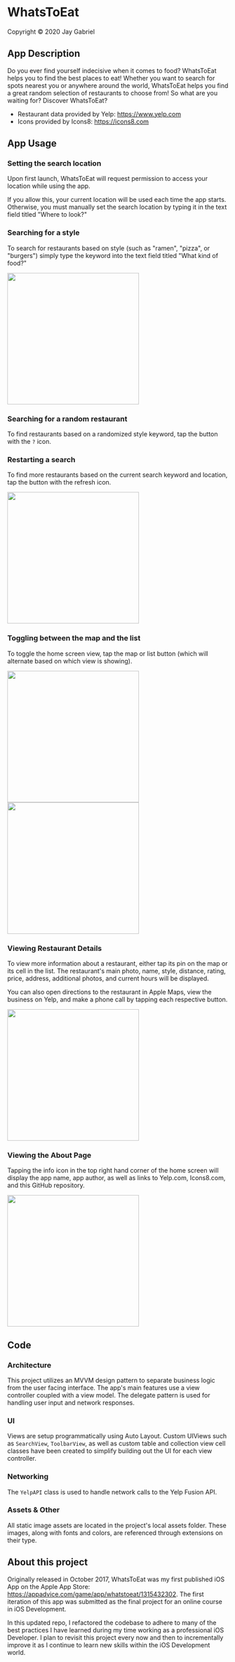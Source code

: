# WhatsToEat
Copyright © 2020 Jay Gabriel

## App Description
Do you ever find yourself indecisive when it comes to food?  WhatsToEat helps you to find the best places to eat!  Whether you want to search for spots nearest you or anywhere around the world, WhatsToEat helps you find a great random selection of restaurants to choose from!  So what are you waiting for?  Discover WhatsToEat?

* Restaurant data provided by Yelp: https://www.yelp.com
* Icons provided by Icons8: https://icons8.com

## App Usage 

### Setting the search location
Upon first launch, WhatsToEat will request permission to access your location while using the app.  

If you allow this, your current location will be used each time the app starts.  Otherwise, you must manually set the search location by typing it in the text field titled "Where to look?"

### Searching for a style
To search for restaurants based on style (such as "ramen", "pizza", or "burgers") simply type the keyword into the text field titled "What kind of food?"

<img src="https://user-images.githubusercontent.com/24850654/90663168-295b1800-e1fe-11ea-8eb0-780493f0933b.png" width="300">

### Searching for a random restaurant
To find restaurants based on a randomized style keyword, tap the button with the `?` icon.

### Restarting a search
To find more restaurants based on the current search keyword and location, tap the button with the refresh icon.

<img src="https://user-images.githubusercontent.com/24850654/90663172-2a8c4500-e1fe-11ea-8c86-af663dc50b61.png" width="300">

### Toggling between the map and the list
To toggle the home screen view, tap the map or list button (which will alternate based on which view is showing).

<img src="https://user-images.githubusercontent.com/24850654/90660337-a4223400-e1fa-11ea-81cf-8d125e9c53f1.png" width="300"> <img src="https://user-images.githubusercontent.com/24850654/90660352-a6848e00-e1fa-11ea-984b-7f4bb4edf658.png" width="300">

### Viewing Restaurant Details
To view more information about a restaurant, either tap its pin on the map or its cell in the list. The restaurant's main photo, name, style, distance, rating, price, address, additional photos, and current hours will be displayed.  

You can also open directions to the restaurant in Apple Maps, view the business on Yelp, and make a phone call by tapping each respective button.

<img src="https://user-images.githubusercontent.com/24850654/90660361-a7b5bb00-e1fa-11ea-995e-a4dbf23dd71f.png" width="300" align="center">

### Viewing the About Page
Tapping the info icon in the top right hand corner of the home screen will display the app name, app author, as well as links to Yelp.com, Icons8.com, and this GitHub repository.

<img src="https://user-images.githubusercontent.com/24850654/90660364-a8e6e800-e1fa-11ea-9a72-2b40f551350a.png" width="300">

## Code

### Architecture
This project utilizes an MVVM design pattern to separate business logic from the user facing interface.  The app's main features use a view controller coupled with a view model.  The delegate pattern is used for handling user input and network responses.

### UI
Views are setup programmatically using Auto Layout.  Custom UIViews such as `SearchView`, `ToolbarView`, as well as custom table and collection view cell classes have been created to simplify building out the UI for each view controller.

### Networking
The `YelpAPI` class is used to handle network calls to the Yelp Fusion API.

### Assets & Other
All static image assets are located in the project's local assets folder.  These images, along with fonts and colors, are referenced through extensions on their type. 

## About this project

Originally released in October 2017, WhatsToEat was my first published iOS App on the Apple App Store: https://appadvice.com/game/app/whatstoeat/1315432302. The first iteration of this app was submitted as the final project for an online course in iOS Development.

In this updated repo, I refactored the codebase to adhere to many of the best practices I have learned during my time working as a professional iOS Developer.  I plan to revisit this project every now and then to incrementally improve it as I continue to learn new skills within the iOS Development world.
